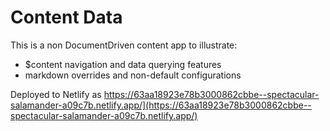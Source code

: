 # Content Data

This is a non DocumentDriven content app to illustrate:
- $content navigation and data querying features
- markdown overrides and non-default configurations


Deployed to Netlify as https://63aa18923e78b3000862cbbe--spectacular-salamander-a09c7b.netlify.app/](https://63aa18923e78b3000862cbbe--spectacular-salamander-a09c7b.netlify.app/)
